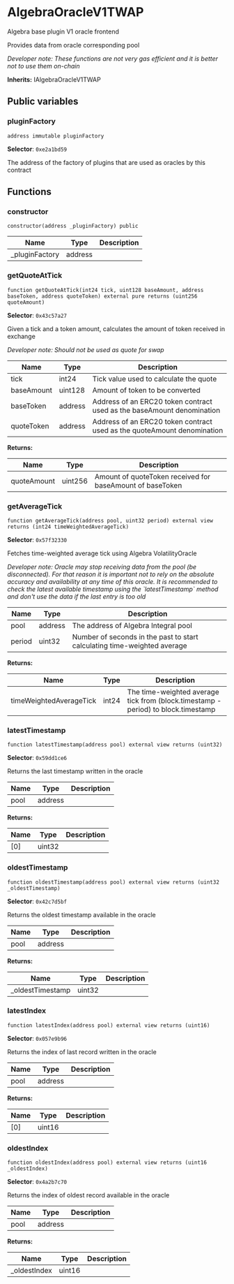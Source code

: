 

# AlgebraOracleV1TWAP


Algebra base plugin V1 oracle frontend

Provides data from oracle corresponding pool

*Developer note: These functions are not very gas efficient and it is better not to use them on-chain*

**Inherits:** IAlgebraOracleV1TWAP

## Public variables
### pluginFactory
```solidity
address immutable pluginFactory
```
**Selector**: `0xe2a1bd59`

The address of the factory of plugins that are used as oracles by this contract



## Functions
### constructor

```solidity
constructor(address _pluginFactory) public
```



| Name | Type | Description |
| ---- | ---- | ----------- |
| _pluginFactory | address |  |

### getQuoteAtTick

```solidity
function getQuoteAtTick(int24 tick, uint128 baseAmount, address baseToken, address quoteToken) external pure returns (uint256 quoteAmount)
```
**Selector**: `0x43c57a27`

Given a tick and a token amount, calculates the amount of token received in exchange

*Developer note: Should not be used as quote for swap*

| Name | Type | Description |
| ---- | ---- | ----------- |
| tick | int24 | Tick value used to calculate the quote |
| baseAmount | uint128 | Amount of token to be converted |
| baseToken | address | Address of an ERC20 token contract used as the baseAmount denomination |
| quoteToken | address | Address of an ERC20 token contract used as the quoteAmount denomination |

**Returns:**

| Name | Type | Description |
| ---- | ---- | ----------- |
| quoteAmount | uint256 | Amount of quoteToken received for baseAmount of baseToken |

### getAverageTick

```solidity
function getAverageTick(address pool, uint32 period) external view returns (int24 timeWeightedAverageTick)
```
**Selector**: `0x57f32330`

Fetches time-weighted average tick using Algebra VolatilityOracle

*Developer note: Oracle may stop receiving data from the pool (be disconnected). For that reason it is important
not to rely on the absolute accuracy and availability at any time of this oracle.
It is recommended to check the latest available timestamp using the &#x60;latestTimestamp&#x60; method and don&#x27;t use the data if the last entry is too old*

| Name | Type | Description |
| ---- | ---- | ----------- |
| pool | address | The address of Algebra Integral pool |
| period | uint32 | Number of seconds in the past to start calculating time-weighted average |

**Returns:**

| Name | Type | Description |
| ---- | ---- | ----------- |
| timeWeightedAverageTick | int24 | The time-weighted average tick from (block.timestamp - period) to block.timestamp |

### latestTimestamp

```solidity
function latestTimestamp(address pool) external view returns (uint32)
```
**Selector**: `0x59dd1ce6`

Returns the last timestamp written in the oracle

| Name | Type | Description |
| ---- | ---- | ----------- |
| pool | address |  |

**Returns:**

| Name | Type | Description |
| ---- | ---- | ----------- |
| [0] | uint32 |  |

### oldestTimestamp

```solidity
function oldestTimestamp(address pool) external view returns (uint32 _oldestTimestamp)
```
**Selector**: `0x42c7d5bf`

Returns the oldest timestamp available in the oracle

| Name | Type | Description |
| ---- | ---- | ----------- |
| pool | address |  |

**Returns:**

| Name | Type | Description |
| ---- | ---- | ----------- |
| _oldestTimestamp | uint32 |  |

### latestIndex

```solidity
function latestIndex(address pool) external view returns (uint16)
```
**Selector**: `0x057e9b96`

Returns the index of last record written in the oracle

| Name | Type | Description |
| ---- | ---- | ----------- |
| pool | address |  |

**Returns:**

| Name | Type | Description |
| ---- | ---- | ----------- |
| [0] | uint16 |  |

### oldestIndex

```solidity
function oldestIndex(address pool) external view returns (uint16 _oldestIndex)
```
**Selector**: `0x4a2b7c70`

Returns the index of oldest record available in the oracle

| Name | Type | Description |
| ---- | ---- | ----------- |
| pool | address |  |

**Returns:**

| Name | Type | Description |
| ---- | ---- | ----------- |
| _oldestIndex | uint16 |  |

